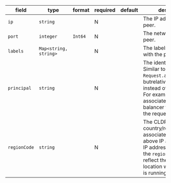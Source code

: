 | field | type | format | required | default | description |
|---|---|---|---|---|---|
| `ip` | `string` |  | N |  | The IP address of the peer. |
| `port` | `integer` | `Int64` | N |  | The network port of the peer. |
| `labels` | `Map<string, string>` |  | N |  | The labels associated with the peer. |
| `principal` | `string` |  | N |  | The identity of this peer. Similar to `Request.auth.principal`, butrelative to the peer instead of the request. For example, theidenity associated with a load balancer that forwared the request. |
| `regionCode` | `string` |  | N |  | The CLDR country/region code associated with the above IP address.If the IP address is private, the `region_code` should reflect thephysical location where this peer is running. |
